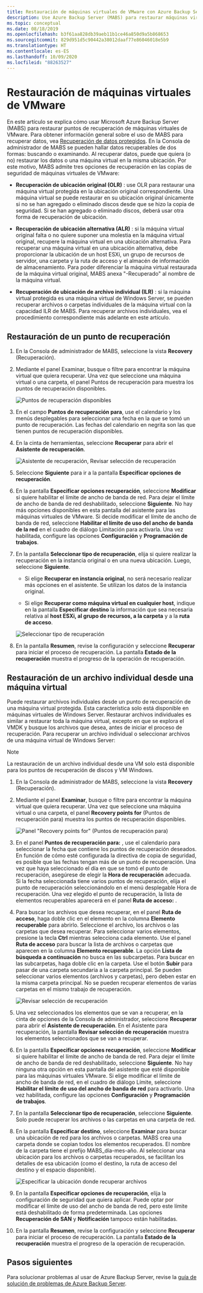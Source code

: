 ```yaml
---
title: Restauración de máquinas virtuales de VMware con Azure Backup Server
description: Use Azure Backup Server (MABS) para restaurar máquinas virtuales de VMware que se ejecutan en un servidor de VMWare vCenter y ESXi.
ms.topic: conceptual
ms.date: 08/18/2019
ms.openlocfilehash: b3f61aa828db39aeb11b1ce46a850d9a5b868653
ms.sourcegitcommit: 829d951d5c90442a38012daaf77e86046018e5b9
ms.translationtype: HT
ms.contentlocale: es-ES
ms.lasthandoff: 10/09/2020
ms.locfileid: "88263527"
---
```

# <a name="restore-vmware-virtual-machines"></a>Restauración de máquinas virtuales de VMware

En este artículo se explica cómo usar Microsoft Azure Backup Server (MABS) para restaurar puntos de recuperación de máquinas virtuales de VMware. Para obtener información general sobre el uso de MABS para recuperar datos, vea [Recuperación de datos protegidos](./backup-azure-alternate-dpm-server.md). En la Consola de administrador de MABS se pueden hallar datos recuperables de dos formas: buscando o examinando. Al recuperar datos, puede que quiera (o no) restaurar los datos o una máquina virtual en la misma ubicación. Por este motivo, MABS admite tres opciones de recuperación en las copias de seguridad de máquinas virtuales de VMware:

* **Recuperación de ubicación original (OLR)** : use OLR para restaurar una máquina virtual protegida en la ubicación original correspondiente. Una máquina virtual se puede restaurar en su ubicación original únicamente si no se han agregado o eliminado discos desde que se hizo la copia de seguridad. Si se han agregado o eliminado discos, deberá usar otra forma de recuperación de ubicación.

* **Recuperación de ubicación alternativa (ALR)** : si la máquina virtual original falta o no quiere suponer una molestia en la máquina virtual original, recupere la máquina virtual en una ubicación alternativa. Para recuperar una máquina virtual en una ubicación alternativa, debe proporcionar la ubicación de un host ESXi, un grupo de recursos de servidor, una carpeta y la ruta de acceso y el almacén de información de almacenamiento. Para poder diferenciar la máquina virtual restaurada de la máquina virtual original, MABS anexa "-Recuperado" al nombre de la máquina virtual.

* **Recuperación de ubicación de archivo individual (ILR)** : si la máquina virtual protegida es una máquina virtual de Windows Server, se pueden recuperar archivos o carpetas individuales de la máquina virtual con la capacidad ILR de MABS. Para recuperar archivos individuales, vea el procedimiento correspondiente más adelante en este artículo.

## <a name="restore-a-recovery-point"></a>Restauración de un punto de recuperación

1. En la Consola de administrador de MABS, seleccione la vista **Recovery** (Recuperación).

2. Mediante el panel Examinar, busque o filtre para encontrar la máquina virtual que quiera recuperar. Una vez que seleccione una máquina virtual o una carpeta, el panel Puntos de recuperación para muestra los puntos de recuperación disponibles.

    ![Puntos de recuperación disponibles](./media/restore-azure-backup-server-vmware/recovery-points.png)

3. En el campo **Puntos de recuperación para**, use el calendario y los menús desplegables para seleccionar una fecha en la que se tomó un punto de recuperación. Las fechas del calendario en negrita son las que tienen puntos de recuperación disponibles.

4. En la cinta de herramientas, seleccione **Recuperar** para abrir el **Asistente de recuperación**.

    ![Asistente de recuperación, Revisar selección de recuperación](./media/restore-azure-backup-server-vmware/recovery-wizard.png)

5. Seleccione **Siguiente** para ir a la pantalla **Especificar opciones de recuperación**.

6. En la pantalla **Especificar opciones recuperación**, seleccione **Modificar** si quiere habilitar el límite de ancho de banda de red. Para dejar el límite de ancho de banda de red deshabilitado, seleccione **Siguiente**. No hay más opciones disponibles en esta pantalla del asistente para las máquinas virtuales de VMware. Si decide modificar el límite de ancho de banda de red, seleccione **Habilitar el límite de uso del ancho de banda de la red** en el cuadro de diálogo Limitación para activarla. Una vez habilitada, configure las opciones **Configuración** y **Programación de trabajos**.

7. En la pantalla **Seleccionar tipo de recuperación**, elija si quiere realizar la recuperación en la instancia original o en una nueva ubicación. Luego, seleccione **Siguiente**.

     * Si elige **Recuperar en instancia original**, no será necesario realizar más opciones en el asistente. Se utilizan los datos de la instancia original.

     * Si elige **Recuperar como máquina virtual en cualquier host**, indique en la pantalla **Especificar destino** la información que sea necesaria relativa al **host ESXi, al grupo de recursos, a la carpeta** y a la **ruta de acceso**.

      ![Seleccionar tipo de recuperación](./media/restore-azure-backup-server-vmware/recovery-type.png)

8. En la pantalla **Resumen**, revise la configuración y seleccione **Recuperar** para iniciar el proceso de recuperación. La pantalla **Estado de la recuperación** muestra el progreso de la operación de recuperación.

## <a name="restore-an-individual-file-from-a-vm"></a>Restauración de un archivo individual desde una máquina virtual

Puede restaurar archivos individuales desde un punto de recuperación de una máquina virtual protegida. Esta característica solo está disponible en máquinas virtuales de Windows Server. Restaurar archivos individuales es similar a restaurar toda la máquina virtual, excepto en que se explora el VMDK y busque los archivos que desea, antes de iniciar el proceso de recuperación. Para recuperar un archivo individual o seleccionar archivos de una máquina virtual de Windows Server:

>[!NOTE]
>La restauración de un archivo individual desde una VM solo está disponible para los puntos de recuperación de discos y VM Windows.

1. En la Consola de administrador de MABS, seleccione la vista **Recovery** (Recuperación).

2. Mediante el panel **Examinar**, busque o filtre para encontrar la máquina virtual que quiera recuperar. Una vez que seleccione una máquina virtual o una carpeta, el panel **Recovery points for** (Puntos de recuperación para) muestra los puntos de recuperación disponibles.

    ![Panel "Recovery points for" (Puntos de recuperación para)](./media/restore-azure-backup-server-vmware/vmware-rp-disk.png)

3. En el panel **Puntos de recuperación para:** , use el calendario para seleccionar la fecha que contiene los puntos de recuperación deseados. En función de cómo esté configurada la directiva de copia de seguridad, es posible que las fechas tengan más de un punto de recuperación. Una vez que haya seleccionado el día en que se tomó el punto de recuperación, asegúrese de elegir la **Hora de recuperación** adecuada. Si la fecha seleccionada tiene varios puntos de recuperación, elija el punto de recuperación seleccionándolo en el menú desplegable Hora de recuperación. Una vez elegido el punto de recuperación, la lista de elementos recuperables aparecerá en el panel **Ruta de acceso:** .

4. Para buscar los archivos que desea recuperar, en el panel **Ruta de acceso**, haga doble clic en el elemento en la columna **Elemento recuperable** para abrirlo. Seleccione el archivo, los archivos o las carpetas que desea recuperar. Para seleccionar varios elementos, presione la tecla **Ctrl** mientras selecciona cada elemento. Use el panel **Ruta de acceso** para buscar la lista de archivos o carpetas que aparecen en la columna **Elemento recuperable**. La opción **Lista de búsqueda a continuación** no busca en las subcarpetas. Para buscar en las subcarpetas, haga doble clic en la carpeta. Use el botón **Subir** para pasar de una carpeta secundaria a la carpeta principal. Se pueden seleccionar varios elementos (archivos y carpetas), pero deben estar en la misma carpeta principal. No se pueden recuperar elementos de varias carpetas en el mismo trabajo de recuperación.

    ![Revisar selección de recuperación](./media/restore-azure-backup-server-vmware/vmware-rp-disk-ilr-2.png)

5. Una vez seleccionados los elementos que se van a recuperar, en la cinta de opciones de la Consola de administrador, seleccione **Recuperar** para abrir el **Asistente de recuperación**. En el Asistente para recuperación, la pantalla **Revisar selección de recuperación** muestra los elementos seleccionados que se van a recuperar.

6. En la pantalla **Especificar opciones recuperación**, seleccione **Modificar** si quiere habilitar el límite de ancho de banda de red. Para dejar el límite de ancho de banda de red deshabilitado, seleccione **Siguiente**. No hay ninguna otra opción en esta pantalla del asistente que esté disponible para las máquinas virtuales VMware. Si elige modificar el límite de ancho de banda de red, en el cuadro de diálogo Límite, seleccione **Habilitar el límite de uso del ancho de banda de red** para activarlo. Una vez habilitada, configure las opciones **Configuración** y **Programación de trabajos**.
7. En la pantalla **Seleccionar tipo de recuperación**, seleccione **Siguiente**. Solo puede recuperar los archivos o las carpetas en una carpeta de red.
8. En la pantalla **Especificar destino**, seleccione **Examinar** para buscar una ubicación de red para los archivos o carpetas. MABS crea una carpeta donde se copian todos los elementos recuperados. El nombre de la carpeta tiene el prefijo MABS_día-mes-año. Al seleccionar una ubicación para los archivos o carpetas recuperados, se facilitan los detalles de esa ubicación (como el destino, la ruta de acceso del destino y el espacio disponible).

    ![Especificar la ubicación donde recuperar archivos](./media/restore-azure-backup-server-vmware/specify-destination.png)

9. En la pantalla **Especificar opciones de recuperación**, elija la configuración de seguridad que quiera aplicar. Puede optar por modificar el límite de uso del ancho de banda de red, pero este límite está deshabilitado de forma predeterminada. Las opciones **Recuperación de SAN** y **Notificación** tampoco están habilitadas.
10. En la pantalla **Resumen**, revise la configuración y seleccione **Recuperar** para iniciar el proceso de recuperación. La pantalla **Estado de la recuperación** muestra el progreso de la operación de recuperación.

## <a name="next-steps"></a>Pasos siguientes

Para solucionar problemas al usar de Azure Backup Server, revise la [guía de solución de problemas de Azure Backup Server](./backup-azure-mabs-troubleshoot.md).
